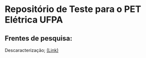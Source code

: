 # Repositório de Teste para o PET Elétrica UFPA
## Frentes de pesquisa:
Descaracterização; [(Link)](Descaracterização/README.md)

